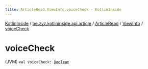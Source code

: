 ```yaml
---
title: ArticleRead.ViewInfo.voiceCheck - KotlinInside
---
```


[KotlinInside](../../../index.html) / [be.zvz.kotlininside.api.article](../../index.html) / [ArticleRead](../index.html) / [ViewInfo](index.html) / [voiceCheck](./voice-check.html)

# voiceCheck

(JVM) `val voiceCheck: `[`Boolean`](https://kotlinlang.org/api/latest/jvm/stdlib/kotlin/-boolean/index.html)